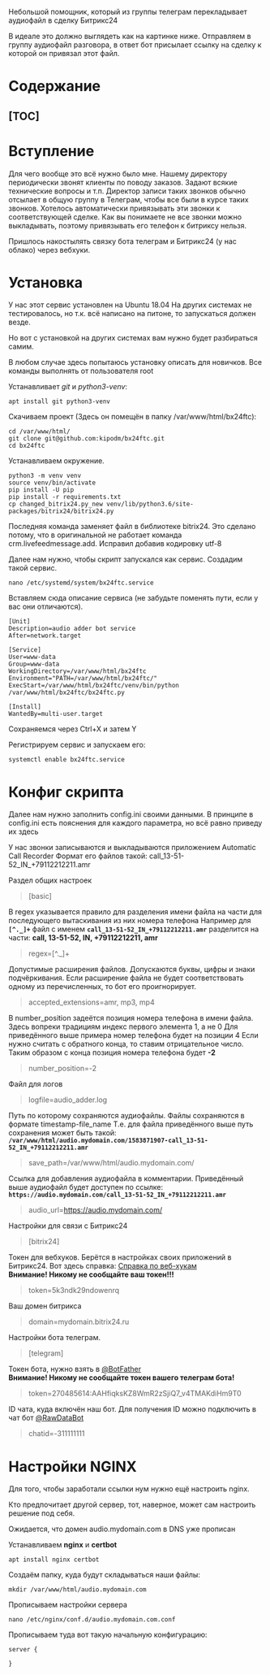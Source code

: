Небольшой помощник, который из группы телеграм перекладывает аудиофайл в сделку Битрикс24

В идеале это должно выглядеть как на картинке ниже. Отправляем в группу аудиофайл разговора, в ответ бот присылает ссылку на сделку к которой он привязал этот файл.

# Содержание

[TOC]
------------
# Вступление

Для чего вообще это всё нужно было мне.
Нашему директору периодически звонят клиенты по поводу заказов. Задают всякие технические вопросы и т.п.
Директор записи таких звонков обычно отсылает в общую группу в Телеграм, чтобы все были в курсе таких звонков.
Хотелось автоматически привязывать эти звонки к соответствующей сделке.
Как вы понимаете не все звонки можно выкладывать, поэтому привязывать его телефон к битриксу нельзя.

Пришлось накостылять связку бота телеграм и Битрикс24 (у нас облако) через вебхуки.

# Установка

У нас этот сервис установлен на Ubuntu 18.04 На других системах не тестировалось, но т.к. всё написано
на питоне, то запускаться должен везде.

Но вот с установкой на других системах вам нужно будет разбираться самим.

В любом случае здесь попытаюсь установку описать для новичков.
Все команды выполнять от пользователя root

Устанавливает _git_ и _python3-venv_:

```shell script
apt install git python3-venv
```

Скачиваем проект (Здесь он помещён в папку /var/www/html/bx24ftc):
```shell script
cd /var/www/html/
git clone git@github.com:kipodm/bx24ftc.git
cd bx24ftc
```

Устанавливаем окружение.
```shell script
python3 -m venv venv
source venv/bin/activate
pip install -U pip
pip install -r requirements.txt
cp changed_bitrix24.py_new venv/lib/python3.6/site-packages/bitrix24/bitrix24.py
```

Последняя команда заменяет файл в библиотеке bitrix24. Это сделано потому, что в
оригинальной не работает команда crm.livefeedmessage.add. Исправил добавив кодировку utf-8

Далее нам нужно, чтобы скрипт запускался как сервис. Создадим такой сервис.
```shell script
nano /etc/systemd/system/bx24ftc.service
```

Вставляем сюда описание сервиса (не забудьте поменять пути, если у вас они отличаются).
```text
[Unit]
Description=audio adder bot service
After=network.target

[Service]
User=www-data
Group=www-data
WorkingDirectory=/var/www/html/bx24ftc
Environment="PATH=/var/www/html/bx24ftc/"
ExecStart=/var/www/html/bx24ftc/venv/bin/python /var/www/html/bx24ftc/bx24ftc.py

[Install]
WantedBy=multi-user.target
```

Сохраняемся через Ctrl+X и затем Y

Регистрируем сервис и запускаем его:
```shell script
systemctl enable bx24ftc.service
```

# Конфиг скрипта
Далее нам нужно заполнить config.ini своими данными.
В принципе в config.ini есть пояснения для каждого параметра, но всё равно приведу их здесь

У нас звонки записываются и выкладываются приложением Automatic Call Recorder
Формат его файлов такой: call_13-51-52_IN_+79112212211.amr

Раздел общих настроек

>[basic]

В regex указывается правило для разделения имени файла на части для последующего вытаскивания из них номера телефона
Например для **`[^._]+`** файл с именем **`call_13-51-52_IN_+79112212211.amr`**
разделится на части: **call, 13-51-52, IN, +79112212211, amr**

>regex=[^._]+  

Допустимые расширения файлов. Допускаются буквы, цифры и знаки подчёркивания.
Если расширение файла не будет соответствовать одному из перечисленных, то бот его проигнорирует.

>accepted_extensions=amr, mp3, mp4

В number_position задеётся позиция номера телефона в имени файла.
Здесь вопреки традициям индекс первого элемента 1, а не 0
Для приведённого выше примера номер телефона будет на позиции 4
Если нужно считать с обратного конца, то ставим отрицательное число.
Таким образом с конца позиция номера телефона будет **-2**

>number_position=-2

Файл для логов

>logfile=audio_adder.log

Путь по которому сохраняются аудиофайлы.
Файлы сохраняются в формате timestamp-file_name
Т.е. для файла приведённого выше путь сохранения может быть такой:  
**`/var/www/html/audio.mydomain.com/1583871907-call_13-51-52_IN_+79112212211.amr`**

>save_path=/var/www/html/audio.mydomain.com/

Ссылка для добавления аудиофайла в комментарии.
Приведённый выше аудиофайл будет доступен по ссылке:
**`https://audio.mydomain.com/call_13-51-52_IN_+79112212211.amr`**

>audio_url=https://audio.mydomain.com/


Настройки для связи с Битрикс24

>[bitrix24]

Токен для вебхуков. Берётся в настройках своих приложений в Битрикс24.
Вот здесь справка: [Справка по веб-хукам](https://helpdesk.bitrix24.ru/open/5408147/)  
**Внимание! Никому не сообщайте ваш токен!!!**

>token=5k3ndk29ndowenrq

Ваш домен битрикса

>domain=mydomain.bitrix24.ru


Настройки бота телеграм.

>[telegram]

Токен бота, нужно взять в [@BotFather](https://t.me/BotFather)  
**Внимание! Никому не сообщайте токен вашего телеграм бота!**

>token=270485614:AAHfiqksKZ8WmR2zSjiQ7_v4TMAKdiHm9T0

ID чата, куда включён наш бот. Для получения ID можно подключить в чат бот [@RawDataBot](https://t.me/RawDataBot)

>chatid=-311111111

# Настройки NGINX
Для того, чтобы заработали ссылки нум нужно ещё настроить nginx. 

Кто предпочитает другой сервер, тот, наверное, может сам настроить решение под себя.

Ожидается, что домен audio.mydomain.com в DNS уже прописан

Устанавливаем **nginx** и **certbot**
```shell script
apt install nginx certbot
```

Создаём папку, куда будут складываться наши файлы:
```shell script
mkdir /var/www/html/audio.mydomain.com
```

Прописываем настройки сервера 

```shell script
nano /etc/nginx/conf.d/audio.mydomain.com.conf
```

Прописываем туда вот такую начальную конфигурацию:
```text
server {

}
```





